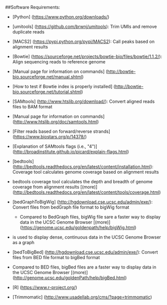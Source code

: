 ##Software Requirements:  
* [Python] (https://www.python.org/downloads/)  
 * [umitools] (https://github.com/brwnj/umitools): Trim UMIs and remove duplicate reads
 * [MACS2] (https://pypi.python.org/pypi/MACS2): Call peaks based on alignment results

* [Bowtie] (https://sourceforge.net/projects/bowtie-bio/files/bowtie/1.1.2/): Align sequencing reads to reference genome
 * [Manual page for information on commands] (http://bowtie-bio.sourceforge.net/manual.shtml)
 * [How to test if Bowtie index is properly installed] (http://bowtie-bio.sourceforge.net/tutorial.shtml)

* [SAMtools] (http://www.htslib.org/download/): Convert aligned reads files to BAM format
 * [Manual page for information on commands] (http://www.htslib.org/doc/samtools.html)
 * [Filter reads based on forward/reverse strands] (https://www.biostars.org/p/14378/)
 * [Explanation of SAMtools flags (i.e., "4")] (http://broadinstitute.github.io/picard/explain-flags.html)

* [bedtools]  (http://bedtools.readthedocs.org/en/latest/content/installation.html): Coverage tool calculates genome coverage based on alignment results
 * bedtools coverage tool calculates the depth and breadth of genome coverage from alignment results [(more)]
(http://bedtools.readthedocs.org/en/latest/content/tools/coverage.html)

* [bedGraphToBigWig] (http://hgdownload.cse.ucsc.edu/admin/exe/): Convert files from bedGraph file format to bigWig format
  * Compared to BedGraph files, bigWig file sare a faster way to display data in the UCSC Genome Browser [(more)]
  (https://genome.ucsc.edu/goldenpath/help/bigWig.html)  
* is used to display dense, continuous data in the UCSC Genome Browser as a graph

* [bedToBigBed] (http://hgdownload.cse.ucsc.edu/admin/exe/): Convert files from BED file format to bigBed format
 * Compared to BED files, bigBed files are a faster way to display data in the UCSC Genome Browser [(more)] (http://genome.ucsc.edu/goldenPath/help/bigBed.html)

* [R]  (https://www.r-project.org/)

* [Trimmomatic] (http://www.usadellab.org/cms/?page=trimmomatic)
